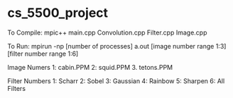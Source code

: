 # cs_5500_project

To Compile:
mpic++ main.cpp Convolution.cpp Filter.cpp Image.cpp

To Run:
mpirun -np [number of processes] a.out [image number range 1:3] [filter number range 1:6] 

Image Numers
  1: cabin.PPM
  2: squid.PPM
  3. tetons.PPM
  
Filter Numbers
  1: Scharr
  2: Sobel
  3: Gaussian
  4: Rainbow
  5: Sharpen
  6: All Filters
  
